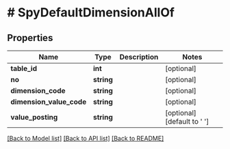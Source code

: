 # # SpyDefaultDimensionAllOf

## Properties

Name | Type | Description | Notes
------------ | ------------- | ------------- | -------------
**table_id** | **int** |  | [optional]
**no** | **string** |  | [optional]
**dimension_code** | **string** |  | [optional]
**dimension_value_code** | **string** |  | [optional]
**value_posting** | **string** |  | [optional] [default to ' ']

[[Back to Model list]](../../README.md#models) [[Back to API list]](../../README.md#endpoints) [[Back to README]](../../README.md)
